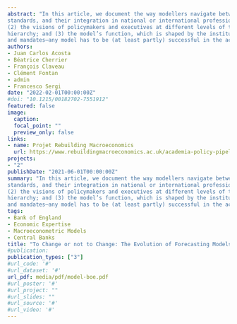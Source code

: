 ```yaml
---
abstract: "In this article, we document the way modellers navigate between modelling choices, based on (1) the modellers’ own dispositions, which depend on their training, their academic
standards, and their integration in national or international professional networks;
(2) the visions of policymakers and executives at different levels of the institution’s
hierarchy; and (3) the model’s function, which is shaped by the institution’s organisation
and mandates—any model has to be (at least partly) successful in the accomplishment of this function. We use as a case study the Bank of England and the different macroeconometric models developed within the Bank until the most recent one (COMPASS). This case study helps us to better understand the constraints to which modellers are submitted."
authors:
- Juan Carlos Acosta
- Béatrice Cherrier
- François Claveau
- Clément Fontan
- admin
- Francesco Sergi
date: "2022-02-01T00:00:00Z"
#doi: "10.1215/00182702-7551912"
featured: false
image:
  caption: 
  focal_point: ""
  preview_only: false
links:
- name: Projet Rebuilding Macroeconomics
  url: https://www.rebuildingmacroeconomics.ac.uk/academia-policy-pipeline
projects:
- "2"
publishDate: "2021-06-01T00:00:00Z"
summary: "In this article, we document the way modellers navigate between modelling choices, based on (1) the modellers’ own dispositions, which depend on their training, their academic
standards, and their integration in national or international professional networks;
(2) the visions of policymakers and executives at different levels of the institution’s
hierarchy; and (3) the model’s function, which is shaped by the institution’s organisation
and mandates—any model has to be (at least partly) successful in the accomplishment of this function. We use as a case study the Bank of England and the different macroeconometric models developed within the Bank until the most recent one (COMPASS). This case study helps us to better understand the constraints to which modellers are confronted."
tags:
- Bank of England
- Economic Expertise
- Macroeconometric Models
- Central Banks
title: "To Change or not to Change: The Evolution of Forecasting Models at the Bank of England"
#publication:
publication_types: ["3"]
#url_code: '#'
#url_dataset: '#'
url_pdf: media/pdf/model-boe.pdf
#url_poster: '#'
#url_project: ""
#url_slides: ""
#url_source: '#'
#url_video: '#'
---
```


